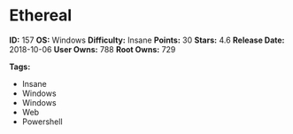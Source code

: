 # Ethereal

**ID:** 157
**OS:** Windows
**Difficulty:** Insane
**Points:** 30
**Stars:** 4.6
**Release Date:** 2018-10-06
**User Owns:** 788
**Root Owns:** 729

**Tags:**
- Insane
- Windows
- Windows
- Web
- Powershell

